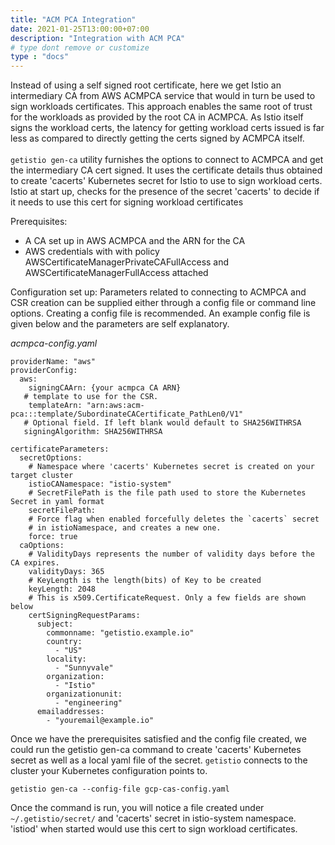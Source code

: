 ```yaml
---
title: "ACM PCA Integration"
date: 2021-01-25T13:00:00+07:00
description: "Integration with ACM PCA"
# type dont remove or customize
type : "docs"
---
```


Instead of using a self signed root certificate, here we get Istio an intermediary CA from AWS ACMPCA service that would in turn be used to sign workloads certificates. This approach enables the same root of trust for the workloads as provided by the root CA in ACMPCA. As Istio itself signs the workload certs, the latency for getting workload certs issued is far less as compared to directly getting the certs signed by ACMPCA itself.
<br>
<br>
`getistio gen-ca` utility furnishes the options to connect to ACMPCA and get the intermediary CA cert signed. It uses the certificate details thus obtained to create 'cacerts' Kubernetes secret for Istio to use to sign workload certs. Istio at start up, checks for the presence of the secret 'cacerts' to decide if it needs to use this cert for signing workload certificates

Prerequisites:
- A CA set up in AWS ACMPCA and the ARN for the CA
- AWS credentials with with policy AWSCertificateManagerPrivateCAFullAccess and AWSCertificateManagerFullAccess attached

Configuration set up:
Parameters related to connecting to ACMPCA and CSR creation can be supplied either through a config file or command line options. Creating a config file is recommended.
An example config file is given below and the parameters are self explanatory.

*acmpca-config.yaml*
```
providerName: "aws"
providerConfig:
  aws:
    signingCAArn: {your acmpca CA ARN}
   # template to use for the CSR.
    templateArn: "arn:aws:acm-pca:::template/SubordinateCACertificate_PathLen0/V1"
   # Optional field. If left blank would default to SHA256WITHRSA
   signingAlgorithm: SHA256WITHRSA

certificateParameters:
  secretOptions:
    # Namespace where 'cacerts' Kubernetes secret is created on your target cluster
    istioCANamespace: "istio-system"
    # SecretFilePath is the file path used to store the Kubernetes Secret in yaml format
    secretFilePath:
    # Force flag when enabled forcefully deletes the `cacerts` secret
    # in istioNamespace, and creates a new one.
    force: true
  caOptions:
    # ValidityDays represents the number of validity days before the CA expires.
    validityDays: 365
    # KeyLength is the length(bits) of Key to be created
    keyLength: 2048
    # This is x509.CertificateRequest. Only a few fields are shown below
    certSigningRequestParams:
      subject:
        commonname: "getistio.example.io"
        country:
          - "US"
        locality:
          - "Sunnyvale"
        organization:
          - "Istio"
        organizationunit:
          - "engineering"
      emailaddresses:
        - "youremail@example.io"
```

Once we have the prerequisites satisfied and the config file created, we could run the getistio gen-ca command to create 'cacerts' Kubernetes secret as well as a local yaml file of the secret. `getistio` connects to the cluster your Kubernetes configuration  points to.
```
getistio gen-ca --config-file gcp-cas-config.yaml
```

Once the command is run, you will notice a file created under `~/.getistio/secret/` and 'cacerts' secret in istio-system namespace. 'istiod' when started would use this cert to sign workload certificates.

